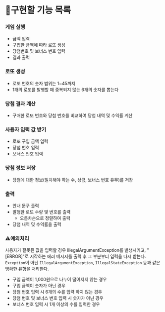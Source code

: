 # 📜구현할 기능 목록

### 게임 실행
* 금액 입력
* 구입한 금액에 따라 로또 생성
* 당첨번호 및 보너스 번호 입력
* 결과 출력


### 로또 생성
* 로또 번호의 숫자 범위는 1~45까지
* 1개의 로또를 발행할 때 중복되지 않는 6개의 숫자를 뽑는다


### 당첨 결과 계산
* 구매한 로또 번호와 당첨 번호를 비교하여 당첨 내역 및 수익률 계산


### 사용자 입력 값 받기
* 로또 구입 금액 입력
* 당첨 번호 입력
* 보너스 번호 입력


### 당첨 정보 저장
* 당첨에 대한 정보(일치해야 하는 수, 상금, 보너스 번호 유무)를 저장


### 출력
* 안내 문구 출력
* 발행한 로또 수량 및 번호를 출력
  * 오름차순으로 정렬하여 출력
* 당첨 내역 및 수익률을 출력


### ⚠️예외처리
사용자가 잘못된 값을 입력할 경우 IllegalArgumentException를 발생시키고, "[ERROR]"로 시작하는 에러 메시지를 출력 후 그 부분부터 입력을 다시 받는다.
`Exception`이 아닌 `IllegalArgumentException`, `IllegalStateException` 등과 같은 명확한 유형을 처리한다.

* 구입 금액이 1,000원으로 나누어 떨어지지 않는 경우
* 구입 금액이 숫자가 아닌 경우
* 당첨 번호 입력 시 6개의 수를 입력 하지 않는 경우
* 당첨 번호 및 보너스 번호 입력 시 숫자가 아닌 경우
* 보너스 번호 입력 시 1개 이상의 수를 입력한 경우